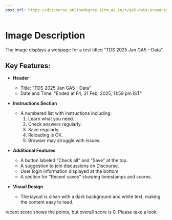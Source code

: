 ```yaml
---
post_url: https://discourse.onlinedegree.iitm.ac.in/t/ga5-data-preparation-discussion-thread-tds-jan-2025/166576/97
---
```

# Image Description

The image displays a webpage for a test titled "TDS 2025 Jan GA5 - Data". 

## Key Features:

- **Header**
  - Title: "TDS 2025 Jan GA5 - Data"
  - Date and Time: "Ended at Fri, 21 Feb, 2025, 11:59 pm IST"

- **Instructions Section**
  - A numbered list with instructions including:
    1. Learn what you need.
    2. Check answers regularly.
    3. Save regularly.
    4. Reloading is OK.
    5. Browser may struggle with issues.
  
- **Additional Features**
  - A button labeled "Check all" and "Save" at the top.
  - A suggestion to join discussions on Discourse.
  - User login information displayed at the bottom.
  - A section for "Recent saves" showing timestamps and scores.

- **Visual Design**
  - The layout is clean with a dark background and white text, making the content easy to read.

  
recent score shows the points, but overall score is 0. Please take a look.